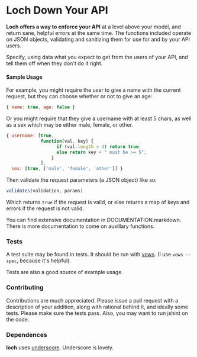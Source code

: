 # Loch Down Your API

**Loch offers a way to enforce your API** at a level above your model,
and return sane, helpful errors at the same time. The functions included
operate on JSON objects, validating and sanitizing them for use for and
by your API users.

Specify, using data what you expect to get from the users of your API,
and tell them off when they don't do it right.


#### Sample Usage

For example, you might require the user to give a name with the
current request, but they can choose whether or not to give an age:

```javascript
{ name: true, age: false }
```

Or you might require that they give a username with at least 5 chars,
as well as a sex which may be either male, female, or other.

```javascript
{ username: [true,
             function(val, key) {
                   if (val.length > 4) return true;
                   else return key + " must be >= 5";
                 }
             ],
  sex: [true, ['male', 'female', 'other']] }
```

Then validate the request parameters (a JSON object) like so:

```javascript
validates(validation, params)
```

Which returns `true` if the request is valid, or else returns a map of
keys and errors if the request is not valid.

You can find extensive documentation in DOCUMENTATION.markdown. There
is more documentation to come on auxillary functions.


### Tests

A test suite may be found in tests. It should be run with
[vows](http://vowsjs.org/). (I use `vows --spec`, because it's helpful).

Tests are also a good source of example usage.


### Contributing

Contributions are much appreciated. Please issue a pull request with a
description of your addition, along with rational behind it, and
ideally some tests. Please make sure the tests pass. Also, you may want
to run jshint on the code.


### Dependences

**loch** uses [underscore](http://underscorejs.org/). Underscore is lovely.
